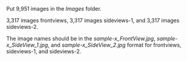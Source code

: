 Put 9,951 images in the _Images_ folder. 

3,317 images frontviews, 3,317 images sideviews-1, and 3,317 images sideviews-2. 

The image names should be in the _sample-x_FrontView.jpg_, _sample-x_SideView_1.jpg_, and _sample-x_SideView_2.jpg_ format for frontviews,  sideviews-1, and sideviews-2.